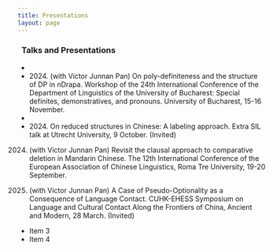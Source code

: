 ```yaml
---
title: Presentations
layout: page
---
```


### &nbsp;&nbsp;Talks and Presentations
* <li> 2024. (with Victor Junnan Pan) On poly-definiteness and the structure of DP in nDrapa. Workshop of the 24th International Conference of the Department of Linguistics of the University of Bucharest: Special definites, demonstratives, and pronouns. University of Bucharest, 15-16 November. </li>

* <li> 2024. On reduced structures in Chinese: A labeling approach. Extra SIL talk at Utrecht University, 9 October. (Invited)

2024. (with Victor Junnan Pan) Revisit the clausal approach to comparative deletion in Mandarin Chinese. The 12th International Conference of the European Association of Chinese Linguistics, Roma Tre University, 19-20 September.
      
2024. (with Victor Junnan Pan) A Case of Pseudo-Optionality as a Consequence of Language Contact. CUHK-EHESS Symposium on Language and Cultural Contact Along the Frontiers of China, Ancient and Modern, 28 March. (Invited)

* Item 3
* Item 4


